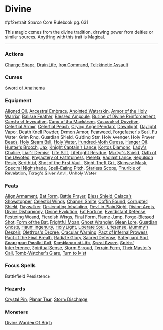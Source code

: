 
# Divine
#pf2e/trait 
*Source* Core Rulebook pg. 631 

This magic comes from the divine tradition, drawing power from deities or similar sources. Anything with this trait is [Magical](Magical.md).

---

### Actions
[Change Shape](Change%20Shape), [Drain Life](Drain%20Life.md), [Iron Command](Iron%20Command), [Telekinetic Assault](Telekinetic%20Assault)

### Curses
[Sword of Anathema](Sword%20of%20Anathema)

### Equipment
[Aligned Oil](Aligned%20Oil), [Ancestral Embrace](Ancestral%20Embrace), [Anointed Waterskin](Anointed%20Waterskin), [Armor of the Holy Warrior](Armor%20of%20the%20Holy%20Warrior), [Balisse Feather](Balisse%20Feather), [Blessed Ampoule](Blessed%20Ampoule), [Busine of Divine Reinforcement](Busine%20of%20Divine%20Reinforcement), [Candle of Invocation](Candle%20of%20Invocation), [Cane of the Maelstrom](Cane%20of%20the%20Maelstrom), [Cassock of Devotion](Cassock%20of%20Devotion), [Celestial Armor](Celestial%20Armor), [Celestial Peach](Celestial%20Peach), [Crying Angel Pendant](Crying%20Angel%20Pendant), [Dawnlight](Dawnlight), [Daylight Vapor](Daylight%20Vapor), [Death Knell Powder](Death%20Knell%20Powder), [Demon Armor](Demon%20Armor), [Fearweed](Fearweed), [Forgefather's Seal](Forgefather's%20Seal), [Fu Water](Fu%20Water), [Grim Ring](Grim%20Ring), [Guardian Shield](Guardian%20Shield), [Guiding Star](Guiding%20Star.md), [Holy Avenger](Holy%20Avenger), [Holy Prayer Beads](Holy%20Prayer%20Beads), [Holy Steam Ball](Holy%20Steam%20Ball), [Holy Water](../Items/Consumables/Holy%20Water.md), [Hundred-Moth Caress](Hundred-Moth%20Caress), [Hunger Oil](Hunger%20Oil), [Hunter's Brooch](Hunter's%20Brooch), [Jax](Jax), [Knight Captain's Lance](Knight%20Captain's%20Lance), [Kortos Diamond](Kortos%20Diamond), [Lady's Chalice](Lady's%20Chalice), [Liar's Demise](Liar's%20Demise), [Life Salt](Life%20Salt), [Lifeblight Residue](Lifeblight%20Residue), [Martyr's Shield](Martyr's%20Shield), [Oath of the Devoted](Oath%20of%20the%20Devoted), [Phylactery of Faithfulness](Phylactery%20of%20Faithfulness), [Piereta](Piereta), [Radiant Lance](Radiant%20Lance), [Repulsion Resin](Repulsion%20Resin), [Serithtial](Serithtial), [Shot of the First Vault](Shot%20of%20the%20First%20Vault), [Sight-Theft Grit](Sight-Theft%20Grit), [Skinsaw Mask](Skinsaw%20Mask), [Spectral Nightshade](Spectral%20Nightshade), [Spell-Eating Pitch](Spell-Eating%20Pitch), [Starless Scope](Starless%20Scope), [Thurible of Revelation](Thurible%20of%20Revelation), [Torag's Silver Anvil](Torag's%20Silver%20Anvil), [Unholy Water](Unholy%20Water)

### Feats
[Align Armament](Align%20Armament), [Bat Form](Bat%20Form), [Battle Prayer](Battle%20Prayer), [Bless Shield](Bless%20Shield), [Calaca's Showstopper](Calaca's%20Showstopper), [Celestial Wings](Celestial%20Wings), [Channel Smite](Channel%20Smite), [Coffin Bound](Coffin%20Bound), [Corrupted Shield](Corrupted%20Shield), [Daywalker](Daywalker), [Desiccating Inhalation](Desiccating%20Inhalation), [Devil in Plain Sight](Devil%20in%20Plain%20Sight), [Divine Aegis](Divine%20Aegis), [Divine Disharmony](Divine%20Disharmony), [Divine Evolution](Divine%20Evolution), [Eat Fortune](Eat%20Fortune), [Everdistant Defense](Everdistant%20Defense), [Festering Wound](Festering%20Wound), [Fiendish Wings](Fiendish%20Wings), [Final Form](Final%20Form), [Flame Jump](Flame%20Jump), [Forge-Blessed Shot](Forge-Blessed%20Shot), [Form of the Bat](Form%20of%20the%20Bat), [Frightful Moan](Frightful%20Moan), [Ghost Wrangler](Ghost%20Wrangler), [Glean Lore](Glean%20Lore), [Guardian Ghosts](Guardian%20Ghosts), [Haunt Ingenuity](Haunt%20Ingenuity), [Holy Light](Holy%20Light), [Liberate Soul](Liberate%20Soul), [Lifesense](../Bestiary/Abilities/Lifesense.md), [Mummy's Despair](Mummy's%20Despair), [Olethros's Decree](Olethros's%20Decree), [Oracular Warning](Oracular%20Warning), [Pact of Infernal Prowess](Pact%20of%20Infernal%20Prowess), [Pact of the Final Breath](Pact%20of%20the%20Final%20Breath), [Radiate Glory](Radiate%20Glory), [Sacred Defense](Sacred%20Defense), [Safeguard Soul](Safeguard%20Soul), [Scapegoat Parallel Self](Scapegoat%20Parallel%20Self), [Semblance of Life](Semblance%20of%20Life), [Spiral Sworn](Spiral%20Sworn), [Spirits' Interference](Spirits'%20Interference), [Spiritual Sense](Spiritual%20Sense), [Storm Shroud](Storm%20Shroud), [Terrain Form](Terrain%20Form), [Their Master's Call](Their%20Master's%20Call), [Tomb-Watcher's Glare](Tomb-Watcher's%20Glare), [Turn to Mist](Turn%20to%20Mist)

### Focus Spells
[Battlefield Persistence](Battlefield%20Persistence.md)

### Hazards
[Crystal Pin](Crystal%20Pin), [Planar Tear](Planar%20Tear), [Storm Discharge](Storm%20Discharge)

### Monsters
[Divine Warden Of Brigh](Divine%20Warden%20Of%20Brigh)